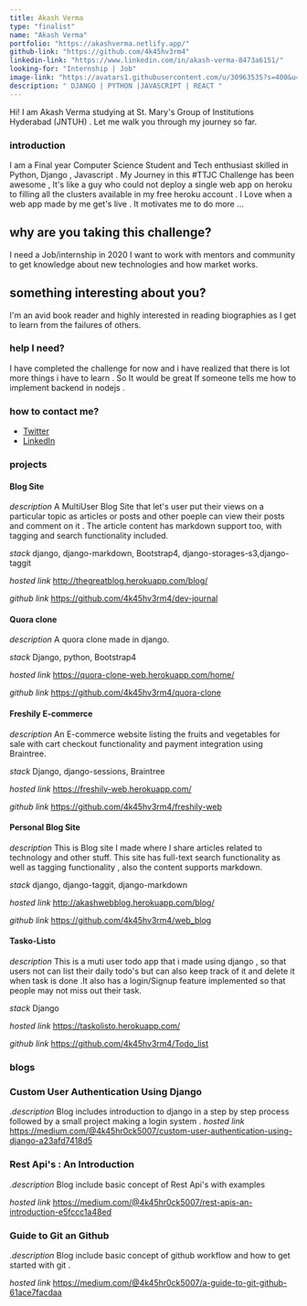 ```yaml
---
title: Akash Verma
type: "finalist"
name: "Akash Verma"
portfolio: "https://akashverma.netlify.app/"
github-link: "https://github.com/4k45hv3rm4"
linkedin-link: "https://www.linkedin.com/in/akash-verma-8473a6151/"
looking-for: "Internship | Job"
image-link: "https://avatars1.githubusercontent.com/u/30963535?s=400&u=f4c3e0d9f280b26f84243f53eb3551f980137933&v=4"
description: " DJANGO | PYTHON |JAVASCRIPT | REACT "
---
```


Hi! I am Akash Verma studying at St. Mary's Group of Institutions Hyderabad (JNTUH) . Let me walk you through my journey so far.

### introduction

I am a Final year Computer Science Student and Tech enthusiast skilled in Python, Django , Javascript . My Journey in this #TTJC Challenge has been awesome , It's like a guy who could not deploy a single web app on heroku to filling all the clusters available in my free heroku account . I Love when a web app made by me get's live . It motivates me to do more ...

## why are you taking this challenge?

I need a Job/internship in 2020
I want to work with mentors and community to get knowledge about new technologies and how market works.

## something interesting about you?

I'm an avid book reader and highly interested in reading biographies as I get to learn from the failures of others.

### help I need?

I have completed the challenge for now and i have realized that there is lot more things i have to learn . So It would be great If someone tells me how to implement  backend in nodejs .

### how to contact me?

- [Twitter](https://twitter.com/Akashverm4)
- [LinkedIn](https://www.linkedin.com/in/akash-verma-8473a6151/)

### projects

#### Blog Site
_description_ A MultiUser Blog Site that let's user put their views on a particular topic as articles or posts and other poeple can view their posts and comment on it . The article content has markdown support too, with tagging and search functionality included.

_stack_ django, django-markdown, Bootstrap4, django-storages-s3,django-taggit

_hosted link_ http://thegreatblog.herokuapp.com/blog/

_github link_ https://github.com/4k45hv3rm4/dev-journal

#### Quora clone
_description_  A quora clone made in django.

_stack_ Django, python, Bootstrap4

_hosted link_ https://quora-clone-web.herokuapp.com/home/

_github link_ https://github.com/4k45hv3rm4/quora-clone

#### Freshily E-commerce
_description_ An E-commerce website listing the fruits and vegetables for sale with cart checkout functionality and payment integration using Braintree.

_stack_ Django, django-sessions, Braintree

_hosted link_ https://freshily-web.herokuapp.com/

_github link_ https://github.com/4k45hv3rm4/freshily-web

#### Personal Blog Site
_description_ This is Blog site I made where I share  articles related to technology and other stuff. This site has full-text search functionality as well as tagging functionality , also the content supports markdown.

_stack_ django, django-taggit, django-markdown

_hosted link_ http://akashwebblog.herokuapp.com/blog/

_github link_ https://github.com/4k45hv3rm4/web_blog



#### Tasko-Listo
_description_ This is a muti user todo app that i made using django , so that users not can list their daily todo's but can also keep track of it and delete it when task is done .It also has a login/Signup feature implemented so that people may not miss out their task.

_stack_ Django

_hosted link_ https://taskolisto.herokuapp.com/

_github link_ https://github.com/4k45hv3rm4/Todo_list



### blogs

### Custom User Authentication Using Django

._description_  Blog includes introduction to django in  a step by step process followed by a small project making a login system .
_hosted link_ https://medium.com/@4k45hr0ck5007/custom-user-authentication-using-django-a23afd7418d5

### Rest Api's : An Introduction

._description_  Blog include basic concept of Rest Api's with examples

_hosted link_ https://medium.com/@4k45hr0ck5007/rest-apis-an-introduction-e5fccc1a48ed

### Guide to Git an Github

._description_  Blog include basic concept of github workflow and how to get started with git .

_hosted link_ https://medium.com/@4k45hr0ck5007/a-guide-to-git-github-61ace7facdaa
